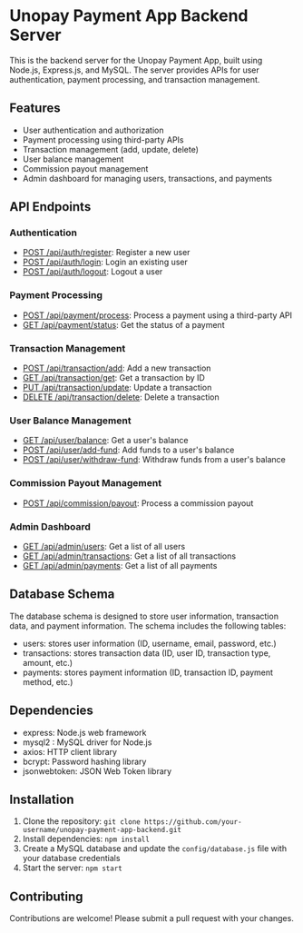 
<body>
	<h1>Unopay Payment App Backend Server</h1>
	<p>This is the backend server for the Unopay Payment App, built using Node.js, Express.js, and MySQL. The server provides APIs for user authentication, payment processing, and transaction management.</p>
	<h2>Features</h2>
	<ul>
		<li>User authentication and authorization</li>
		<li>Payment processing using third-party APIs</li>
		<li>Transaction management (add, update, delete)</li>
		<li>User balance management</li>
		<li>Commission payout management</li>
		<li>Admin dashboard for managing users, transactions, and payments</li>
	</ul>
	<h2>API Endpoints</h2>
	<h3>Authentication</h3>
	<ul>
		<li><a href="#register">POST /api/auth/register</a>: Register a new user</li>
		<li><a href="#login">POST /api/auth/login</a>: Login an existing user</li>
		<li><a href="#logout">POST /api/auth/logout</a>: Logout a user</li>
	</ul>
	<h3>Payment Processing</h3>
	<ul>
		<li><a href="#process-payment">POST /api/payment/process</a>: Process a payment using a third-party API</li>
		<li><a href="#get-payment-status">GET /api/payment/status</a>: Get the status of a payment</li>
	</ul>
	<h3>Transaction Management</h3>
	<ul>
		<li><a href="#add-transaction">POST /api/transaction/add</a>: Add a new transaction</li>
		<li><a href="#get-transaction">GET /api/transaction/get</a>: Get a transaction by ID</li>
		<li><a href="#update-transaction">PUT /api/transaction/update</a>: Update a transaction</li>
		<li><a href="#delete-transaction">DELETE /api/transaction/delete</a>: Delete a transaction</li>
	</ul>
	<h3>User Balance Management</h3>
	<ul>
		<li><a href="#get-balance">GET /api/user/balance</a>: Get a user's balance</li>
		<li><a href="#add-fund">POST /api/user/add-fund</a>: Add funds to a user's balance</li>
		<li><a href="#withdraw-fund">POST /api/user/withdraw-fund</a>: Withdraw funds from a user's balance</li>
	</ul>
	<h3>Commission Payout Management</h3>
	<ul>
		<li><a href="#payout-commission">POST /api/commission/payout</a>: Process a commission payout</li>
	</ul>
	<h3>Admin Dashboard</h3>
	<ul>
		<li><a href="#get-users">GET /api/admin/users</a>: Get a list of all users</li>
		<li><a href="#get-transactions">GET /api/admin/transactions</a>: Get a list of all transactions</li>
		<li><a href="#get-payments">GET /api/admin/payments</a>: Get a list of all payments</li>
	</ul>
	<h2>Database Schema</h2>
	<p>The database schema is designed to store user information, transaction data, and payment information. The schema includes the following tables:</p>
	<ul>
		<li>users: stores user information (ID, username, email, password, etc.)</li>
		<li>transactions: stores transaction data (ID, user ID, transaction type, amount, etc.)</li>
		<li>payments: stores payment information (ID, transaction ID, payment method, etc.)</li>
	</ul>
	<h2>Dependencies</h2>
	<ul>
		<li>express: Node.js web framework</li>
		<li>mysql2 : MySQL driver for Node.js</li>
		<li>axios: HTTP client library</li>
		<li>bcrypt: Password hashing library</li>
		<li>jsonwebtoken: JSON Web Token library</li>
	</ul>
	<h2>Installation</h2>
	<ol>
		<li>Clone the repository: <code>git clone https://github.com/your-username/unopay-payment-app-backend.git</code></li>
		<li>Install dependencies: <code>npm install</code></li>
		<li>Create a MySQL database and update the <code>config/database.js</code> file with your database credentials</li>
		<li>Start the server: <code>npm start</code></li>
	</ol>
	<h2>Contributing</h2>
	<p>Contributions are welcome! Please submit a pull request with your changes.</p>
</body>

